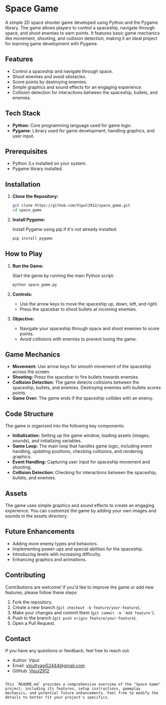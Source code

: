 

# Space Game

A simple 2D space shooter game developed using Python and the Pygame library. The game allows players to control a spaceship, navigate through space, and shoot enemies to earn points. It features basic game mechanics like movement, shooting, and collision detection, making it an ideal project for learning game development with Pygame.

## Features

- Control a spaceship and navigate through space.
- Shoot enemies and avoid obstacles.
- Score points by destroying enemies.
- Simple graphics and sound effects for an engaging experience.
- Collision detection for interactions between the spaceship, bullets, and enemies.

## Tech Stack

- **Python:** Core programming language used for game logic.
- **Pygame:** Library used for game development, handling graphics, and user input.

## Prerequisites

- Python 3.x installed on your system.
- Pygame library installed.

## Installation

1. **Clone the Repository:**

   ```bash
   git clone https://github.com/Vipul2912/space_game.git
   cd space_game


2. **Install Pygame:**

   Install Pygame using pip if it's not already installed:

   ```bash
   pip install pygame
   ```

## How to Play

1. **Run the Game:**

   Start the game by running the main Python script:

   ```bash
   python space_game.py
   ```

2. **Controls:**

   - Use the arrow keys to move the spaceship up, down, left, and right.
   - Press the spacebar to shoot bullets at incoming enemies.

3. **Objective:**

   - Navigate your spaceship through space and shoot enemies to score points.
   - Avoid collisions with enemies to prevent losing the game.

## Game Mechanics

- **Movement:** Use arrow keys for smooth movement of the spaceship across the screen.
- **Shooting:** Press the spacebar to fire bullets towards enemies.
- **Collision Detection:** The game detects collisions between the spaceship, bullets, and enemies. Destroying enemies with bullets scores points.
- **Game Over:** The game ends if the spaceship collides with an enemy.

## Code Structure

The game is organized into the following key components:

- **Initialization:** Setting up the game window, loading assets (images, sounds), and initializing variables.
- **Game Loop:** The main loop that handles game logic, including event handling, updating positions, checking collisions, and rendering graphics.
- **Event Handling:** Capturing user input for spaceship movement and shooting.
- **Collision Detection:** Checking for interactions between the spaceship, bullets, and enemies.

## Assets

The game uses simple graphics and sound effects to create an engaging experience. You can customize the game by adding your own images and sounds in the assets directory.

## Future Enhancements

- Adding more enemy types and behaviors.
- Implementing power-ups and special abilities for the spaceship.
- Introducing levels with increasing difficulty.
- Enhancing graphics and animations.

## Contributing

Contributions are welcome! If you'd like to improve the game or add new features, please follow these steps:

1. Fork the repository.
2. Create a new branch (`git checkout -b feature/your-feature`).
3. Make your changes and commit them (`git commit -m 'Add feature'`).
4. Push to the branch (`git push origin feature/your-feature`).
5. Open a Pull Request.

## Contact

If you have any questions or feedback, feel free to reach out:

- Author: Vipul
- Email: vipultyagi52444@gmail.com
- GitHub: [Vipul2912](https://github.com/Vipul2912)
```

This `README.md` provides a comprehensive overview of the "Space Game" project, including its features, setup instructions, gameplay mechanics, and potential future enhancements. Feel free to modify the details to better fit your project's specifics.
